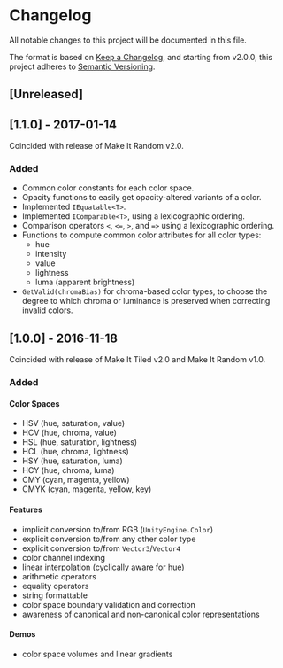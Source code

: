# Changelog

All notable changes to this project will be documented in this file.

The format is based on [Keep a Changelog](https://keepachangelog.com/en/1.0.0/),
and starting from v2.0.0, this project adheres to [Semantic Versioning](https://semver.org/spec/v2.0.0.html).

## [Unreleased]

## [1.1.0] - 2017-01-14

Coincided with release of Make It Random v2.0.

### Added

* Common color constants for each color space.
* Opacity functions to easily get opacity-altered variants of a color.
* Implemented `IEquatable<T>`.
* Implemented `IComparable<T>`, using a lexicographic ordering.
* Comparison operators `<`, `<=`, `>`, and `=>` using a lexicographic ordering.
* Functions to compute common color attributes for all color types:
  * hue
  * intensity
  * value
  * lightness
  * luma (apparent brightness)
* `GetValid(chromaBias)` for chroma-based color types, to choose the degree to which chroma or luminance is preserved when correcting invalid colors.

## [1.0.0] - 2016-11-18

Coincided with release of Make It Tiled v2.0 and Make It Random v1.0.

### Added

#### Color Spaces

* HSV (hue, saturation, value)
* HCV (hue, chroma, value)
* HSL (hue, saturation, lightness)
* HCL (hue, chroma, lightness)
* HSY (hue, saturation, luma)
* HCY (hue, chroma, luma)
* CMY (cyan, magenta, yellow)
* CMYK (cyan, magenta, yellow, key)

#### Features

* implicit conversion to/from RGB (`UnityEngine.Color`)
* explicit conversion to/from any other color type
* explicit conversion to/from `Vector3`/`Vector4`
* color channel indexing
* linear interpolation (cyclically aware for hue)
* arithmetic operators
* equality operators
* string formattable
* color space boundary validation and correction
* awareness of canonical and non-canonical color representations

#### Demos

* color space volumes and linear gradients
